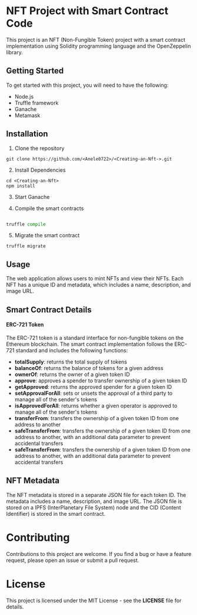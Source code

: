 # NFT Project with Smart Contract Code
This project is an NFT (Non-Fungible Token) project with a smart contract implementation using Solidity programming language and the OpenZeppelin library.

## Getting Started
To get started with this project, you will need to have the following:

+ Node.js
+ Truffle framework
+ Ganache
+ Metamask

## Installation
1. Clone the repository

```
git clone https://github.com/<Anele0722>/<Creating-an-Nft->.git
````

2. Install Dependencies
```
cd <Creating-an-Nft>
npm install
```

3. Start Ganache


4. Compile the smart contracts

```python

truffle compile
```


5. Migrate the smart contract

`truffle migrate
`


  ## Usage
The web application allows users to mint NFTs and view their NFTs. Each NFT has a unique ID and metadata, which includes a name, description, and image URL.

## Smart Contract Details

#### ERC-721 Token

The ERC-721 token is a standard interface for non-fungible tokens on the Ethereum blockchain. The smart contract implementation follows the ERC-721 standard and includes the following functions:

+ **totalSupply**: returns the total supply of tokens
+ **balanceOf**: returns the balance of tokens for a given address
+ **ownerOf**: returns the owner of a given token ID
+ **approve**: approves a spender to transfer ownership of a given token ID
+ **getApproved**: returns the approved spender for a given token ID
+ **setApprovalForAll**: sets or unsets the approval of a third party to manage all of the sender's tokens
+ **isApprovedForAll**: returns whether a given operator is approved to manage all of the sender's tokens
+ **transferFrom**: transfers the ownership of a given token ID from one address to another
+ **safeTransferFrom**: transfers the ownership of a given token ID from one address to another, with an additional data parameter to prevent accidental transfers
+ **safeTransferFrom**: transfers the ownership of a given token ID from one address to another, with an additional data parameter to prevent accidental transfers

## NFT Metadata
The NFT metadata is stored in a separate JSON file for each token ID. The metadata includes a name, description, and image URL. The JSON file is stored on a IPFS (InterPlanetary File System) node and the CID (Content Identifier) is stored in the smart contract.

# Contributing
Contributions to this project are welcome. If you find a bug or have a feature request, please open an issue or submit a pull request.

# License
This project is licensed under the MIT License - see the **LICENSE** file for details.
